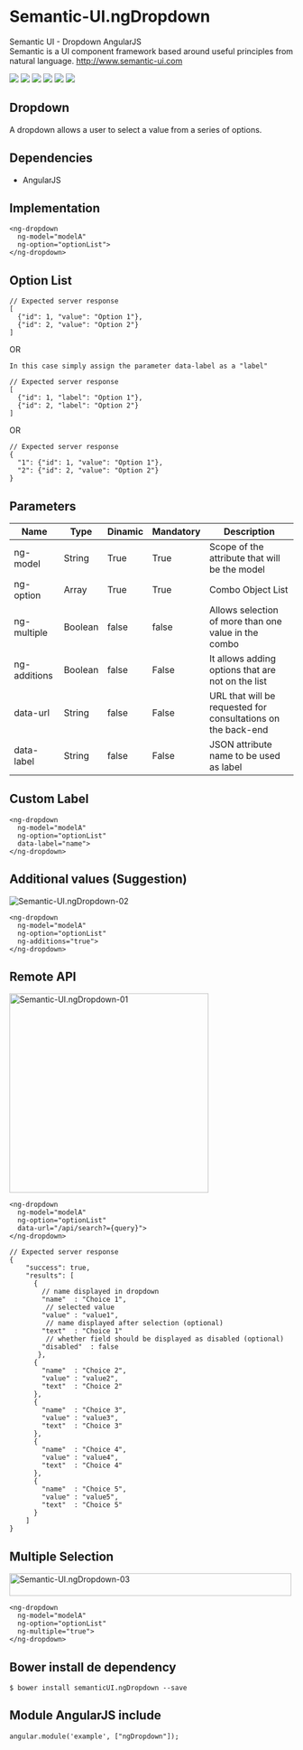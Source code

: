 # Semantic-UI.ngDropdown
Semantic UI - Dropdown AngularJS
<br>Semantic is a UI component framework based around useful principles from natural language. http://www.semantic-ui.com

<p>
  <a href="https://gitter.im/miamarti/Semantic-UI.ngDropdown" target="_blank"><img src="https://img.shields.io/gitter/room/nwjs/nw.js.svg"></a>
  <img src="https://img.shields.io/badge/semanticUI.ngDropdown-release-green.svg">
  <img src="https://img.shields.io/badge/version-1.0.3-blue.svg">
  <img src="https://img.shields.io/github/license/mashape/apistatus.svg">
  <a href="https://github.com/miamarti/Semantic-UI.ngDropdown/tarball/master"><img src="https://img.shields.io/github/downloads/atom/atom/latest/total.svg"></a>
  <img src="https://img.shields.io/bower/v/bootstrap.svg">
</p>

## Dropdown
A dropdown allows a user to select a value from a series of options.

## Dependencies
* AngularJS

## Implementation
```
<ng-dropdown 
  ng-model="modelA" 
  ng-option="optionList">
</ng-dropdown>
```

## Option List
```
// Expected server response
[
  {"id": 1, "value": "Option 1"},
  {"id": 2, "value": "Option 2"}
]
```
OR

    In this case simply assign the parameter data-label as a "label"
```
// Expected server response
[
  {"id": 1, "label": "Option 1"},
  {"id": 2, "label": "Option 2"}
]
```
OR
```
// Expected server response
{
  "1": {"id": 1, "value": "Option 1"},
  "2": {"id": 2, "value": "Option 2"}
}
```

## Parameters

| Name         | Type    | Dinamic | Mandatory | Description                                                  |
| ------------ | ------- | ------- | --------- | ------------------------------------------------------------ |
| ng-model     | String  | True    | True      | Scope of the attribute that will be the model                |
| ng-option    | Array   | True    | True      | Combo Object List                                            |
| ng-multiple  | Boolean | false   | false     | Allows selection of more than one value in the combo         |
| ng-additions | Boolean | false   | False     | It allows adding options that are not on the list            |
| data-url     | String  | false   | False     | URL that will be requested for consultations on the back-end |
| data-label   | String  | false   | False     | JSON attribute name to be used as label                      |

## Custom Label
```
<ng-dropdown 
  ng-model="modelA" 
  ng-option="optionList" 
  data-label="name">
</ng-dropdown>
```

## Additional values (Suggestion)
<img src="https://c3.staticflickr.com/8/7329/27330447674_1b8bf92276_m.jpg" alt="Semantic-UI.ngDropdown-02">

```
<ng-dropdown 
  ng-model="modelA" 
  ng-option="optionList"
  ng-additions="true">
</ng-dropdown>
```

## Remote API
<img src="https://c1.staticflickr.com/8/7418/27330447744_db89157f9c.jpg" width="353" alt="Semantic-UI.ngDropdown-01">

```
<ng-dropdown 
  ng-model="modelA" 
  ng-option="optionList" 
  data-url="/api/search?={query}">
</ng-dropdown>
```

```
// Expected server response
{
    "success": true,
    "results": [
      {
        // name displayed in dropdown
        "name"  : "Choice 1",
         // selected value
        "value" : "value1",
         // name displayed after selection (optional)
        "text"  : "Choice 1"
         // whether field should be displayed as disabled (optional)
        "disabled"  : false
       },
      {
        "name"  : "Choice 2",
        "value" : "value2",
        "text"  : "Choice 2"
      },
      {
        "name"  : "Choice 3",
        "value" : "value3",
        "text"  : "Choice 3"
      },
      {
        "name"  : "Choice 4",
        "value" : "value4",
        "text"  : "Choice 4"
      },
      {
        "name"  : "Choice 5",
        "value" : "value5",
        "text"  : "Choice 5"
      }
    ]
}
```

## Multiple Selection
<img src="https://c5.staticflickr.com/8/7345/27330447684_46276b5e87.jpg" width="500" height="40" alt="Semantic-UI.ngDropdown-03">

```
<ng-dropdown 
  ng-model="modelA" 
  ng-option="optionList"
  ng-multiple="true">
</ng-dropdown>
```

## Bower install de dependency
```
$ bower install semanticUI.ngDropdown --save
```

## Module AngularJS include
```
angular.module('example', ["ngDropdown"]);
```
